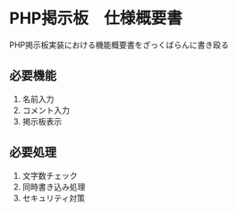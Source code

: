 # PHP掲示板　仕様概要書

PHP掲示板実装における機能概要書をざっくばらんに書き殴る



## 必要機能

1. 名前入力
2. コメント入力
3. 掲示板表示



## 必要処理

1. 文字数チェック
2. 同時書き込み処理
3. セキュリティ対策